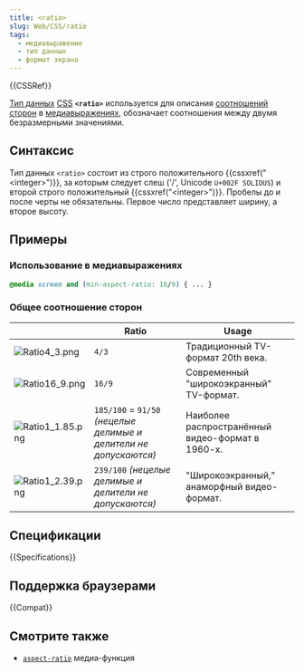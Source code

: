 ```yaml
---
title: <ratio>
slug: Web/CSS/ratio
tags:
  - медиавыражение
  - тип данных
  - формат экрана
---
```

{{CSSRef}}

[Тип данных](/ru/docs/Web/CSS/CSS_Types) [CSS](/ru/docs/Web/CSS) **`<ratio>`** используется для описания [соотношений сторон](/ru/docs/Web/CSS/@media/aspect-ratio) в [медиавыражениях](/ru/docs/Web/CSS/Media_Queries), обозначает соотношения между двумя безразмерными значениями.

## Синтаксис

Тип данных `<ratio>` состоит из строго положительного {{cssxref("&lt;integer&gt;")}}, за которым следует слеш ('/', Unicode `U+002F SOLIDUS`) и второй строго положительный {{cssxref("&lt;integer&gt;")}}. Пробелы до и после черты не обязательны. Первое число представляет ширину, а второе высоту.

## Примеры

### Использование в медиавыражениях

```css
@media screen and (min-aspect-ratio: 16/9) { ... }
```

### Общее соотношение сторон

|                                                            | Ratio                                                             | Usage                                            |
| ---------------------------------------------------------- | ----------------------------------------------------------------- | ------------------------------------------------ |
| ![Ratio4_3.png](/@api/deki/files/5714/=Ratio4_3.png)       | `4/3`                                                             | Традиционный TV-формат 20th века.                |
| ![Ratio16_9.png](/@api/deki/files/5711/=Ratio16_9.png)     | `16/9`                                                            | Современный "широкоэкранный" TV-формат.          |
| ![Ratio1_1.85.png](/@api/deki/files/5712/=Ratio1_1.85.png) | `185/100` = `91/50` _(нецелые делимые и делители не допускаются)_ | Наиболее распространённый видео-формат в 1960-х. |
| ![Ratio1_2.39.png](/@api/deki/files/5713/=Ratio1_2.39.png) | `239/100` _(нецелые делимые и делители не допускаются)_           | "Широкоэкранный," анаморфный видео-формат.       |

## Спецификации

{{Specifications}}

## Поддержка браузерами

{{Compat}}

## Смотрите также

- [`aspect-ratio`](/ru/docs/Web/CSS/@media/aspect-ratio) медиа-функция
